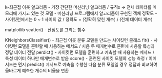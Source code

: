 k-최근접 이웃 알고리즘 - 가장 간단한 머신러닝 알고리즘 / 규칙x -> 전체 데이터를 메모리에 가지고 있는 것
모델 - 머신러닝 프로그램에서 알고리즘이 구현된 객체
정확도 - 사이킷런에서는 0 ~ 1 사이의 값 / 정확도 = (정확히 맞힌 개수) / (전체 데이터 개수)

matplotlib
scatter() - 산점도를 그리는 함수 

KNeighborsClassifier() - 최근접 이웃 분류 모델을 만드는 사이킷런 클래스
fit() - 사이킷런 모델을 훈련할 때 사용하는 메서드 / 처음 두 매개변수로 훈련에 사용할 특성과 정답 데이터 전달
perdict() - 사이킷런 모델을 훈련하고 예측할 때 사용하는 메서드 / 특성 데이터 하나만 매개변수로 받음
score() - 훈련된 사이킷 모델의 성능 측정 / 이메서드는 먼저 predict() 메서드로 예측을 수행한 다음 분류 모델일 경우 정답과 비교하여 올바르게 예측한 개수의 비율을 변환
